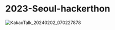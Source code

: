 # 2023-Seoul-hackerthon
![KakaoTalk_20240202_070227878](https://github.com/sinkerball/2023-Seoul-hackerthon/assets/128760208/ff6d99bf-7ad6-43f5-a46c-115251cbc473)
